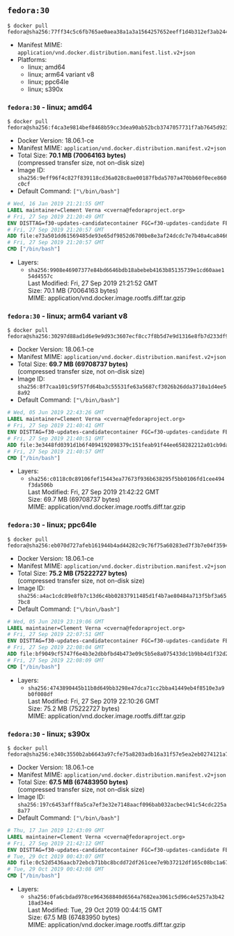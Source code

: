 ## `fedora:30`

```console
$ docker pull fedora@sha256:77ff34c5c6fb765ae0aea38a1a3a1564257652eeff1d4b312ef3ab2449a599a4
```

-	Manifest MIME: `application/vnd.docker.distribution.manifest.list.v2+json`
-	Platforms:
	-	linux; amd64
	-	linux; arm64 variant v8
	-	linux; ppc64le
	-	linux; s390x

### `fedora:30` - linux; amd64

```console
$ docker pull fedora@sha256:f4ca3e9814bef8468b59cc3dea90ab52bcb3747057731f7ab7645d923731fed6
```

-	Docker Version: 18.06.1-ce
-	Manifest MIME: `application/vnd.docker.distribution.manifest.v2+json`
-	Total Size: **70.1 MB (70064163 bytes)**  
	(compressed transfer size, not on-disk size)
-	Image ID: `sha256:9eff96f4c827f839118cd36a028c8ae00187fbda5707a470bb60f0ece860c0cf`
-	Default Command: `["\/bin\/bash"]`

```dockerfile
# Wed, 16 Jan 2019 21:21:55 GMT
LABEL maintainer=Clement Verna <cverna@fedoraproject.org>
# Fri, 27 Sep 2019 21:20:49 GMT
ENV DISTTAG=f30-updates-candidatecontainer FGC=f30-updates-candidate FBR=f30-updates-candidate
# Fri, 27 Sep 2019 21:20:57 GMT
ADD file:e73a501dd61569485de93e65df9852d6700be8e3af24dcdc7e7b40a4ca846681 in / 
# Fri, 27 Sep 2019 21:20:57 GMT
CMD ["/bin/bash"]
```

-	Layers:
	-	`sha256:9908e46907377e84bd6646bdb18abebeb4163b85135739e1cd60aae154d4557c`  
		Last Modified: Fri, 27 Sep 2019 21:21:52 GMT  
		Size: 70.1 MB (70064163 bytes)  
		MIME: application/vnd.docker.image.rootfs.diff.tar.gzip

### `fedora:30` - linux; arm64 variant v8

```console
$ docker pull fedora@sha256:30297d88ad1d6e9e9d93c3607ecf8cc7f8b5d7e9d1316e8fb7d233df98c9d6c8
```

-	Docker Version: 18.06.1-ce
-	Manifest MIME: `application/vnd.docker.distribution.manifest.v2+json`
-	Total Size: **69.7 MB (69708737 bytes)**  
	(compressed transfer size, not on-disk size)
-	Image ID: `sha256:8f7caa101c59f57fd64ba3c55531fe63a5687cf3026b26dda3710a1d4ee58a92`
-	Default Command: `["\/bin\/bash"]`

```dockerfile
# Wed, 05 Jun 2019 22:43:26 GMT
LABEL maintainer=Clement Verna <cverna@fedoraproject.org>
# Fri, 27 Sep 2019 21:40:41 GMT
ENV DISTTAG=f30-updates-candidatecontainer FGC=f30-updates-candidate FBR=f30-updates-candidate
# Fri, 27 Sep 2019 21:40:51 GMT
ADD file:3e3448fd0391d1b6f4094192098379c151feab91f44ee658282212a01cb9da2a in / 
# Fri, 27 Sep 2019 21:40:57 GMT
CMD ["/bin/bash"]
```

-	Layers:
	-	`sha256:c0118c0c89106fef15443ea77673f936b638295f5bb0106fd1cee494f3da506b`  
		Last Modified: Fri, 27 Sep 2019 21:42:22 GMT  
		Size: 69.7 MB (69708737 bytes)  
		MIME: application/vnd.docker.image.rootfs.diff.tar.gzip

### `fedora:30` - linux; ppc64le

```console
$ docker pull fedora@sha256:eb070d727afeb161944b4ad44282c9c76f75a60283ed7f3b7e04f3594b75d722
```

-	Docker Version: 18.06.1-ce
-	Manifest MIME: `application/vnd.docker.distribution.manifest.v2+json`
-	Total Size: **75.2 MB (75222727 bytes)**  
	(compressed transfer size, not on-disk size)
-	Image ID: `sha256:a4ac1cdc89e8fb7c13d6c4bb02837911485d1f4b7ae80484a713f5bf3a657bc8`
-	Default Command: `["\/bin\/bash"]`

```dockerfile
# Wed, 05 Jun 2019 23:19:06 GMT
LABEL maintainer=Clement Verna <cverna@fedoraproject.org>
# Fri, 27 Sep 2019 22:07:51 GMT
ENV DISTTAG=f30-updates-candidatecontainer FGC=f30-updates-candidate FBR=f30-updates-candidate
# Fri, 27 Sep 2019 22:08:04 GMT
ADD file:bf9049cf5747f6e4b3e2dbbfbd4b473e09c5b5e8a075433dc1b9bb4d1f32d22c in / 
# Fri, 27 Sep 2019 22:08:09 GMT
CMD ["/bin/bash"]
```

-	Layers:
	-	`sha256:4743890445b11b8d649bb3298e47dca71cc2bba41449eb4f8510e3a9b0f008df`  
		Last Modified: Fri, 27 Sep 2019 22:10:26 GMT  
		Size: 75.2 MB (75222727 bytes)  
		MIME: application/vnd.docker.image.rootfs.diff.tar.gzip

### `fedora:30` - linux; s390x

```console
$ docker pull fedora@sha256:e340c3550b2ab6643a97cfe75a8203adb16a31f57e5ea2eb0274121a7beb5902
```

-	Docker Version: 18.06.1-ce
-	Manifest MIME: `application/vnd.docker.distribution.manifest.v2+json`
-	Total Size: **67.5 MB (67483950 bytes)**  
	(compressed transfer size, not on-disk size)
-	Image ID: `sha256:197c6453afff8a5ca7ef3e32e7148aacf096bab032acbec941c54cdc225a8a77`
-	Default Command: `["\/bin\/bash"]`

```dockerfile
# Thu, 17 Jan 2019 12:43:09 GMT
LABEL maintainer=Clement Verna <cverna@fedoraproject.org>
# Fri, 27 Sep 2019 21:42:12 GMT
ENV DISTTAG=f30-updates-candidatecontainer FGC=f30-updates-candidate FBR=f30-updates-candidate
# Tue, 29 Oct 2019 00:43:07 GMT
ADD file:0c52d5436aacb72ebcb71bbc8bcdd72df261cee7e9b37212df165c08bc1a6766 in / 
# Tue, 29 Oct 2019 00:43:08 GMT
CMD ["/bin/bash"]
```

-	Layers:
	-	`sha256:0fa6cbdad978ce964368840d6564a7682ea3061c5d96c4e5257a3b4218ad34e4`  
		Last Modified: Tue, 29 Oct 2019 00:44:15 GMT  
		Size: 67.5 MB (67483950 bytes)  
		MIME: application/vnd.docker.image.rootfs.diff.tar.gzip
